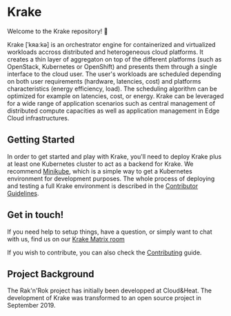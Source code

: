 # Krake

Welcome to the Krake repository! :octopus:

Krake [ˈkʀaːkə] is an orchestrator engine for containerized and virtualized
workloads accross distributed and heterogeneous cloud platforms. It creates a
thin layer of aggregaton on top of the different platforms (such as OpenStack,
Kubernetes or OpenShift) and presents them through a single interface to the
cloud user. The user's workloads are scheduled depending on both user
requirements (hardware, latencies, cost) and platforms characteristics (energy
efficiency, load). The scheduling algorithm can be optimized for example on
latencies, cost, or energy. 
Krake can be leveraged for a wide range of application scenarios such as 
central management of distributed compute capacities as well as application 
management in Edge Cloud infrastructures.


## Getting Started

In order to get started and play with Krake, you'll need to deploy Krake
plus at least one Kubernetes cluster to act as a backend for Krake. We
recommend
[Minikube](https://kubernetes.io/docs/setup/learning-environment/minikube/),
which is a simple way to get a Kubernetes environment for development
purposes. The whole process of deploying and testing a full Krake environment
is described in the [Contributor
Guidelines](CONTRIBUTING.md#setup-a-development-environment).


## Get in touch!

If you need help to setup things, have a question, or simply want to chat with
us, find us on our [Krake Matrix
room](https://riot.im/app/#/room/#krake:matrix.org)

If you wish to contribute, you can also check the
[Contributing](CONTRIBUTING.md) guide.


## Project Background

The Rak'n'Rok project has initially been developped at Cloud&Heat. The
development of Krake was transformed to an open source project in September 2019.
